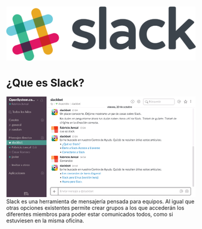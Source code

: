 ![imagen inicial](/imagenes/slack.png)
# ¿Que es Slack?
![MenuSlack](/imagenes/MenuSlack.png)
Slack es una herramienta de mensajería pensada para equipos. Al igual que otras opciones existentes permite crear grupos a los que accederán los diferentes miembros para poder estar comunicados todos, como si estuviesen en la misma oficina.
